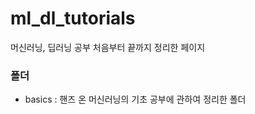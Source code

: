 # ml_dl_tutorials

머신러닝, 딥러닝 공부 처음부터 끝까지 정리한 페이지

### 폴더
*    basics : 핸즈 온 머신러닝의 기초 공부에 관하여 정리한 폴더

